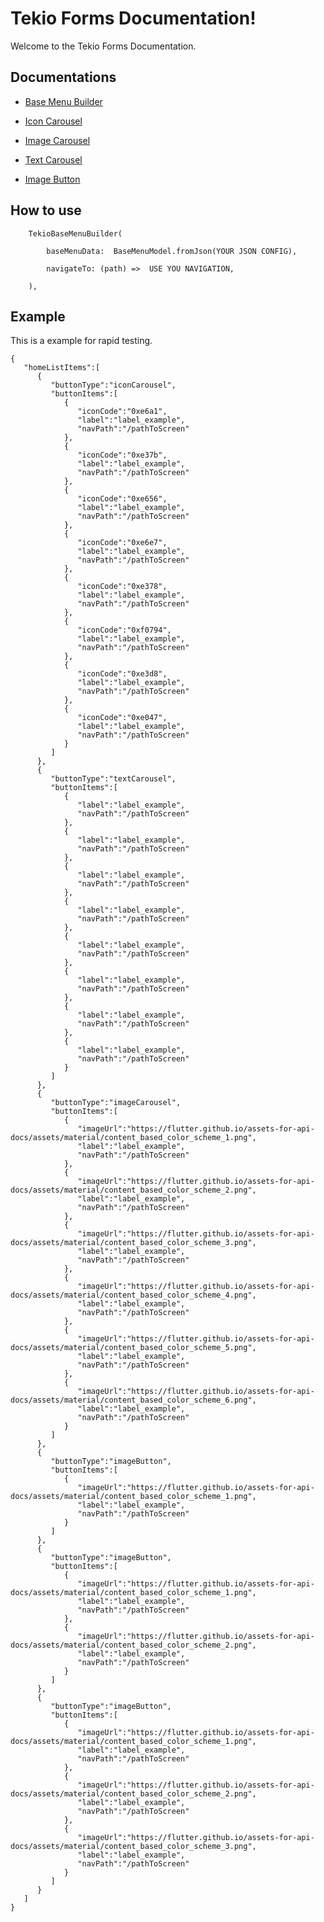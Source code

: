 
  

# Tekio Forms Documentation!

  

Welcome to the Tekio Forms Documentation.

  

## Documentations

  

- [Base Menu Builder](/documentation/base_menu_builder.md)

  

- [Icon Carousel](/documentation/icon_carousel.md)

  

- [Image Carousel](/documentation/image_carousel.md)

  

- [Text Carousel](/documentation/text_carousel.md)

  

- [Image Button](/documentation/image_button.md)

  
## How to use

  

    	TekioBaseMenuBuilder(
    
		    baseMenuData:  BaseMenuModel.fromJson(YOUR JSON CONFIG),
		    
		    navigateTo: (path) =>  USE YOU NAVIGATION,
		    
		),



## Example

  

This is a example for rapid testing.

    {
       "homeListItems":[
          {
             "buttonType":"iconCarousel",
             "buttonItems":[
                {
                   "iconCode":"0xe6a1",
                   "label":"label_example",
                   "navPath":"/pathToScreen"
                },
                {
                   "iconCode":"0xe37b",
                   "label":"label_example",
                   "navPath":"/pathToScreen"
                },
                {
                   "iconCode":"0xe656",
                   "label":"label_example",
                   "navPath":"/pathToScreen"
                },
                {
                   "iconCode":"0xe6e7",
                   "label":"label_example",
                   "navPath":"/pathToScreen"
                },
                {
                   "iconCode":"0xe378",
                   "label":"label_example",
                   "navPath":"/pathToScreen"
                },
                {
                   "iconCode":"0xf0794",
                   "label":"label_example",
                   "navPath":"/pathToScreen"
                },
                {
                   "iconCode":"0xe3d8",
                   "label":"label_example",
                   "navPath":"/pathToScreen"
                },
                {
                   "iconCode":"0xe047",
                   "label":"label_example",
                   "navPath":"/pathToScreen"
                }
             ]
          },
          {
             "buttonType":"textCarousel",
             "buttonItems":[
                {
                   "label":"label_example",
                   "navPath":"/pathToScreen"
                },
                {
                   "label":"label_example",
                   "navPath":"/pathToScreen"
                },
                {
                   "label":"label_example",
                   "navPath":"/pathToScreen"
                },
                {
                   "label":"label_example",
                   "navPath":"/pathToScreen"
                },
                {
                   "label":"label_example",
                   "navPath":"/pathToScreen"
                },
                {
                   "label":"label_example",
                   "navPath":"/pathToScreen"
                },
                {
                   "label":"label_example",
                   "navPath":"/pathToScreen"
                },
                {
                   "label":"label_example",
                   "navPath":"/pathToScreen"
                }
             ]
          },
          {
             "buttonType":"imageCarousel",
             "buttonItems":[
                {
                   "imageUrl":"https://flutter.github.io/assets-for-api-docs/assets/material/content_based_color_scheme_1.png",
                   "label":"label_example",
                   "navPath":"/pathToScreen"
                },
                {
                   "imageUrl":"https://flutter.github.io/assets-for-api-docs/assets/material/content_based_color_scheme_2.png",
                   "label":"label_example",
                   "navPath":"/pathToScreen"
                },
                {
                   "imageUrl":"https://flutter.github.io/assets-for-api-docs/assets/material/content_based_color_scheme_3.png",
                   "label":"label_example",
                   "navPath":"/pathToScreen"
                },
                {
                   "imageUrl":"https://flutter.github.io/assets-for-api-docs/assets/material/content_based_color_scheme_4.png",
                   "label":"label_example",
                   "navPath":"/pathToScreen"
                },
                {
                   "imageUrl":"https://flutter.github.io/assets-for-api-docs/assets/material/content_based_color_scheme_5.png",
                   "label":"label_example",
                   "navPath":"/pathToScreen"
                },
                {
                   "imageUrl":"https://flutter.github.io/assets-for-api-docs/assets/material/content_based_color_scheme_6.png",
                   "label":"label_example",
                   "navPath":"/pathToScreen"
                }
             ]
          },
          {
             "buttonType":"imageButton",
             "buttonItems":[
                {
                   "imageUrl":"https://flutter.github.io/assets-for-api-docs/assets/material/content_based_color_scheme_1.png",
                   "label":"label_example",
                   "navPath":"/pathToScreen"
                }
             ]
          },
          {
             "buttonType":"imageButton",
             "buttonItems":[
                {
                   "imageUrl":"https://flutter.github.io/assets-for-api-docs/assets/material/content_based_color_scheme_1.png",
                   "label":"label_example",
                   "navPath":"/pathToScreen"
                },
                {
                   "imageUrl":"https://flutter.github.io/assets-for-api-docs/assets/material/content_based_color_scheme_2.png",
                   "label":"label_example",
                   "navPath":"/pathToScreen"
                }
             ]
          },
          {
             "buttonType":"imageButton",
             "buttonItems":[
                {
                   "imageUrl":"https://flutter.github.io/assets-for-api-docs/assets/material/content_based_color_scheme_1.png",
                   "label":"label_example",
                   "navPath":"/pathToScreen"
                },
                {
                   "imageUrl":"https://flutter.github.io/assets-for-api-docs/assets/material/content_based_color_scheme_2.png",
                   "label":"label_example",
                   "navPath":"/pathToScreen"
                },
                {
                   "imageUrl":"https://flutter.github.io/assets-for-api-docs/assets/material/content_based_color_scheme_3.png",
                   "label":"label_example",
                   "navPath":"/pathToScreen"
                }
             ]
          }
       ]
    }
